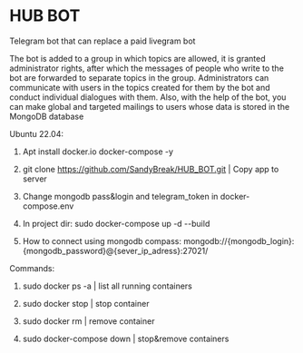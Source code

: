 # HUB BOT
Telegram bot that can replace a paid livegram bot

The bot is added to a group in which topics are allowed, it is granted administrator rights, after which the messages of people who write to the bot are forwarded to separate topics in the group. Administrators can communicate with users in the topics created for them by the bot and conduct individual dialogues with them.
Also, with the help of the bot, you can make global and targeted mailings to users whose data is stored in the MongoDB database

Ubuntu 22.04:

1) Apt install docker.io docker-compose -y

2) git clone https://github.com/SandyBreak/HUB_BOT.git | Copy app to server

3) Change mongodb pass&login and telegram_token in docker-compose.env 

4) In project dir: sudo docker-compose up -d --build

5) How to connect using mongodb compass: mongodb://{mongodb_login}:{mongodb_password}@{sever_ip_adress}:27021/

Commands:

1. sudo docker ps -a | list all running containers

2. sudo docker stop <container name> | stop container

3. sudo docker rm <container name> | remove container

4. sudo docker-compose down | stop&remove containers
